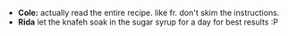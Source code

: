 - **Cole:** actually read the entire recipe. like fr. don't skim the instructions.
- **Rida** let the knafeh soak in the sugar syrup for a day for best results :P
